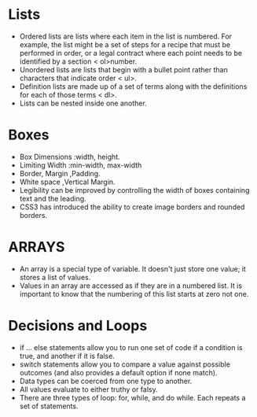 # Lists
* Ordered lists are lists where each item in the list is
numbered. For example, the list might be a set of steps for
a recipe that must be performed in order, or a legal contract
where each point needs to be identified by a section < ol>number.
* Unordered lists are lists that begin with a bullet point rather than characters that indicate order < ul>.
* Definition lists are made up of a set of terms along with the
definitions for each of those terms < dl>.
* Lists can be nested inside one another.

# Boxes
* Box Dimensions :width, height.
* Limiting Width :min-width, max-width
* Border, Margin ,Padding.
* White space ,Vertical Margin.
* Legibility can be improved by controlling the width of
boxes containing text and the leading.
* CSS3 has introduced the ability to create image
borders and rounded borders.

# ARRAYS 
* An array is a special type of variable. It doesn't
just store one value; it stores a list of values. 
* Values in an array are accessed as if they are in
a numbered list. It is important to know that the
numbering of this list starts at zero not one. 

# Decisions and Loops
* if ... else statements allow you to run one set of code
if a condition is true, and another if it is false.
* switch statements allow you to compare a value
against possible outcomes (and also provides a default
option if none match).
* Data types can be coerced from one type to another.
* All values evaluate to either truthy or falsy.
* There are three types of loop: for, while, and
do while. Each repeats a set of statements. 

